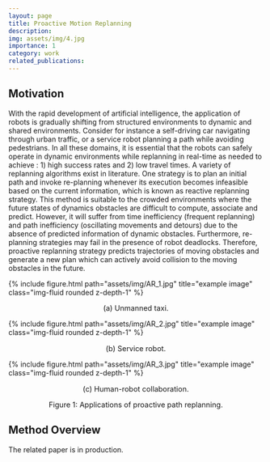 ```yaml
---
layout: page
title: Proactive Motion Replanning
description:
img: assets/img/4.jpg
importance: 1
category: work
related_publications: 
---
```


## Motivation
With the rapid development of artificial intelligence, the application of robots is gradually shifting from structured environments to dynamic and shared environments. Consider for instance a self-driving car navigating through urban traffic, or a service robot planning a path while avoiding pedestrians. In all these domains, it is essential that the robots can safely operate in dynamic environments while replanning in real-time as needed to achieve : 1) high success rates and 2) low travel times. A variety of replanning algorithms exist in literature. One strategy is to plan an initial path and invoke re-planning whenever its execution becomes infeasible based on the current information, which is known as reactive replanning strategy. This method is suitable to the crowded environments where the future states of dynamics obstacles are difficult to compute, associate and predict. However, it will suffer from time inefficiency (frequent replanning) and path inefficiency (oscillating movements and detours) due to the absence of predicted information of dynamic obstacles. Furthermore, re-planning strategies may fail in the presence of robot deadlocks. Therefore, proactive replanning strategy predicts trajectories of moving obstacles and generate a new plan which can actively avoid collision to the moving obstacles in the future.

<div class="row">
    <div class="col-sm mt-3 mt-md-0">
        {% include figure.html path="assets/img/AR_1.jpg" title="example image" class="img-fluid rounded z-depth-1" %}
        <p align="center" style="font-size:0.9rem;">
            (a) Unmanned taxi.
        </p>
    </div>
    <div class="col-sm mt-3 mt-md-0">
        {% include figure.html path="assets/img/AR_2.jpg" title="example image" class="img-fluid rounded z-depth-1" %}
        <p align="center" style="font-size:0.9rem;">
            (b) Service robot.
        </p>
    </div>
    <div class="col-sm mt-3 mt-md-0">
        {% include figure.html path="assets/img/AR_3.jpg" title="example image" class="img-fluid rounded z-depth-1" %}
        <p align="center" style="font-size:0.9rem;">
            (c) Human-robot collaboration.
        </p>
    </div>
</div>
<p align="center" style="font-size:0.9rem;">
    Figure 1: Applications of proactive path replanning.
</p>

## Method Overview
The related paper is in production.
